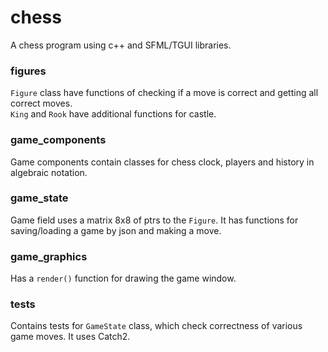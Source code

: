 # chess
A chess program using c++ and SFML/TGUI libraries.
### figures
`Figure` class have functions of checking if a move is correct and getting all correct moves.
\
`King` and `Rook` have additional functions for castle.
### game_components
Game components contain classes for chess clock, players and history in algebraic notation.
### game_state
Game field uses a matrix 8x8 of ptrs to the `Figure`. It has functions for saving/loading a game by json and making a move.
### game_graphics
Has a `render()` function for drawing the game window.
### tests
Contains tests for `GameState` class, which check correctness of various game moves. It uses Catch2.
